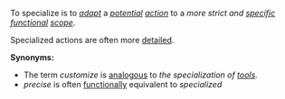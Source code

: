 To specialize is to *[adapt](https://github.com/gcassel/Modular-Organization-Terminology/blob/master/terms/adapt.md)* a *[potential](https://github.com/gcassel/Modular-Organization-Terminology/blob/master/terms/potential.md) [action](https://github.com/gcassel/Modular-Organization-Terminology/blob/master/terms/action.md)* to a *more strict and [specific](https://github.com/gcassel/Modular-Organization-Terminology/blob/master/terms/specific.md) [functional](https://github.com/gcassel/Modular-Organization-Terminology/blob/master/terms/function.md) [scope](https://github.com/gcassel/Modular-Organization-Terminology/blob/master/terms/scope.md)*.

Specialized actions are often more [detailed](https://github.com/gcassel/Modular-Organization-Terminology/blob/master/terms/detail.md).

**Synonyms:**  

* The term *customize* is [analogous](https://github.com/gcassel/Modular-Organization-Terminology/blob/master/terms/analog.md) to *the specialization of [tools](https://github.com/gcassel/Modular-Organization-Terminology/blob/master/terms/tool.md).*
* *precise* is often [functionally](https://github.com/gcassel/Modular-Organization-Terminology/blob/master/terms/function.md) equivalent to *specialized*

